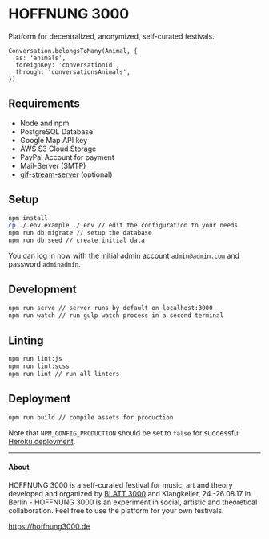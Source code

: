 # HOFFNUNG 3000

Platform for decentralized, anonymized, self-curated festivals.

```
Conversation.belongsToMany(Animal, {
  as: 'animals',
  foreignKey: 'conversationId',
  through: 'conversationsAnimals',
})
```

## Requirements

* Node and npm
* PostgreSQL Database
* Google Map API key
* AWS S3 Cloud Storage
* PayPal Account for payment
* Mail-Server (SMTP)
* [gif-stream-server](https://github.com/adzialocha/gif-stream-server) (optional)

## Setup

```bash
npm install
cp ./.env.example ./.env // edit the configuration to your needs
npm run db:migrate // setup the database
npm run db:seed // create initial data
```

You can log in now with the initial admin account `admin@admin.com` and password `adminadmin`.

## Development

```bash
npm run serve // server runs by default on localhost:3000
npm run watch // run gulp watch process in a second terminal
```

## Linting

```bash
npm run lint:js
npm run lint:scss
npm run lint // run all linters
```

## Deployment

```bash
npm run build // compile assets for production
```

Note that `NPM_CONFIG_PRODUCTION` should be set to `false` for successful [Heroku deployment](https://devcenter.heroku.com/articles/nodejs-support#devdependencies).

---

#### About

HOFFNUNG 3000 is a self-curated festival for music, art and theory developed and organized by [BLATT 3000](https://blatt3000.de) and Klangkeller, 24.-26.08.17 in Berlin - HOFFNUNG 3000 is an experiment in social, artistic and theoretical collaboration. Feel free to use the platform for your own festivals.

https://hoffnung3000.de
